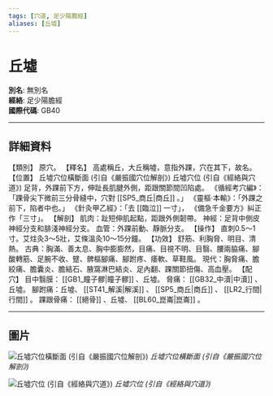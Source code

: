 ```yaml
---
tags: [穴道, 足少陽膽經]
aliases: [丘墟]
---
```


# 丘墟

**別名**: 無別名  
**經絡**: 足少陽膽經  
**國際代碼**: GB40  

---

## 詳細資料
【類別】
原穴。
【釋名】
高處稱丘，大丘稱墟，意指外踝，穴在其下，故名。
【位置】
丘墟穴位橫斷面 (引自《嚴振國穴位解剖》)
丘墟穴位 (引自《經絡與穴道》)
足背，外踝前下方，伸趾長肌腱外側，距跟關節間凹陷處。
《循經考穴編》：「踝骨尖下微前三分骨縫中，穴對 [[SP5_商丘|商丘]] 。」
《靈樞‧本輸》：「外踝之前下，陷者中也。」
《針灸甲乙經》：「去 [[臨泣]] 一寸」，
《備急千金要方》糾正作「三寸」。
【解剖】
肌肉：趾短伸肌起點，距跟外側韌帶。
神經：足背中側皮神經分支和腓淺神經分支。
血管：外踝前動、靜脈分支。
【操作】
直刺0.5～1寸。艾炷灸3～5壯，艾條溫灸10～15分鐘。
【功效】
舒筋、利胸脅、明目、清熱。
古典：胸滿、善太息、胸中膨膨然，目痛、目視不明、目翳、腰兩脇痛、腳酸轉筋、足腕不收、躄、髀樞腳痛、腳跗疼、痿軟、草鞋風。
現代：胸脅痛、膽絞痛、膽囊炎、膽結石、腋窩淋巴結炎、足內翻、踝關節扭傷、高血壓。
【配穴】
目中翳膜： [[GB1_瞳子髎|瞳子髎]] 、丘墟。
脅痛： [[GB32_中瀆|中瀆]] 、丘墟。
腳跗痛：丘墟、 [[ST41_解溪|解溪]] 、 [[SP5_商丘|商丘]] 、 [[LR2_行間|行間]] 。
踝跟骨痛： [[絕骨]] 、丘墟、 [[BL60_崑崙|崑崙]] 。

---

## 圖片
![丘墟穴位橫斷面 (引自《嚴振國穴位解剖》)](https://yibian.hopto.org/pic/acu/norm/11/qiuxu(yen).jpg)
_丘墟穴位橫斷面 (引自《嚴振國穴位解剖》)_

![丘墟穴位 (引自《經絡與穴道》)](https://yibian.hopto.org/pic/acu/norm/11/qiuxu(j&a).jpg)
_丘墟穴位 (引自《經絡與穴道》)_

